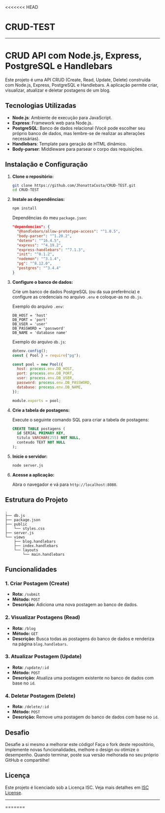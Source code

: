 <<<<<<< HEAD

# CRUD-TEST

---

# CRUD API com Node.js, Express, PostgreSQL e Handlebars

Este projeto é uma API CRUD (Create, Read, Update, Delete) construída com Node.js, Express, PostgreSQL e Handlebars. A aplicação permite criar, visualizar, atualizar e deletar postagens de um blog.

## Tecnologias Utilizadas

- **Node.js**: Ambiente de execução para JavaScript.
- **Express**: Framework web para Node.js.
- **PostgreSQL**: Banco de dados relacional (Você pode escolher seu próprio banco de dados, mas lembre-se de realizar as alterações necessárias).
- **Handlebars**: Template para geração de HTML dinâmico.
- **Body-parser**: Middleware para parsear o corpo das requisições.

## Instalação e Configuração

1. **Clone o repositório:**

   ```bash
   git clone https://github.com/JhonattaCosta/CRUD-TEST.git
   cd CRUD-TEST
   ```

2. **Instale as dependências:**

   ```bash
   npm install
   ```

   Dependências do meu `package.json`:

   ```json
   "dependencies": {
     "@handlebars/allow-prototype-access": "^1.0.5",
     "body-parser": "^1.20.2",
     "dotenv": "^16.4.5",
     "express": "^4.19.2",
     "express-handlebars": "^7.1.3",
     "init": "^0.1.2",
     "nodemon": "^3.1.4",
     "pg": "^8.12.0",
     "postgres": "^3.4.4"
   }
   ```

3. **Configure o banco de dados:**

   Crie um banco de dados PostgreSQL (ou da sua preferência) e configure as credenciais no arquivo `.env` e coloque-as no `db.js`.

   Exemplo do arquivo `.env`:

   ```env
   DB_HOST = 'host'
   DB_PORT = 'port'
   DB_USER = 'user'
   DB_PASSWORD = 'password'
   DB_NAME = 'database name'
   ```

   Exemplo do arquivo `db.js`:

   ```javascript
   dotenv.config();
   const { Pool } = require("pg");

   const pool = new Pool({
     host: process.env.DB_HOST,
     port: process.env.DB_PORT,
     user: process.env.DB_USER,
     password: process.env.DB_PASSWORD,
     database: process.env.DB_NAME,
   });

   module.exports = pool;
   ```

4. **Crie a tabela de postagens:**

   Execute o seguinte comando SQL para criar a tabela de postagens:

   ```sql
   CREATE TABLE postagens (
     id SERIAL PRIMARY KEY,
     titulo VARCHAR(255) NOT NULL,
     conteudo TEXT NOT NULL
   );
   ```

5. **Inicie o servidor:**

   ```bash
   node server.js
   ```

6. **Acesse a aplicação:**

   Abra o navegador e vá para `http://localhost:8080`.

## Estrutura do Projeto

```
.
├── db.js
├── package.json
├── public
│   └── styles.css
├── server.js
└── views
    ├── blog.handlebars
    ├── index.handlebars
    └── layouts
        └── main.handlebars
```

## Funcionalidades

### 1. Criar Postagem (Create)

- **Rota:** `/submit`
- **Método:** `POST`
- **Descrição:** Adiciona uma nova postagem ao banco de dados.

### 2. Visualizar Postagens (Read)

- **Rota:** `/blog`
- **Método:** `GET`
- **Descrição:** Busca todas as postagens do banco de dados e renderiza na página `blog.handlebars`.

### 3. Atualizar Postagem (Update)

- **Rota:** `/update/:id`
- **Método:** `POST`
- **Descrição:** Atualiza uma postagem existente no banco de dados com base no `id`.

### 4. Deletar Postagem (Delete)

- **Rota:** `/delete/:id`
- **Método:** `POST`
- **Descrição:** Remove uma postagem do banco de dados com base no `id`.

## Desafio

Desafie a si mesmo a melhorar este código! Faça o fork deste repositório, implemente novas funcionalidades, melhore o design ou otimize o desempenho. Quando terminar, poste sua versão melhorada no seu próprio GitHub e compartilhe!

## Licença

Este projeto é licenciado sob a Licença ISC. Veja mais detalhes em [ISC License](https://opensource.org/license/isc-license-txt).

---

=======
